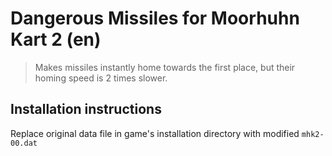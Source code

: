 # Dangerous Missiles for Moorhuhn Kart 2 (en)

> Makes missiles instantly home towards the first place, but their homing speed is 2 times slower.

## Installation instructions

Replace original data file in game's installation directory with modified `mhk2-00.dat`
